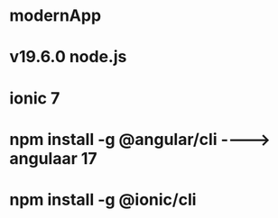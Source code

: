 # modernApp
# v19.6.0 node.js
# ionic 7
# npm install -g @angular/cli ----> angulaar 17
# npm install -g @ionic/cli
 
